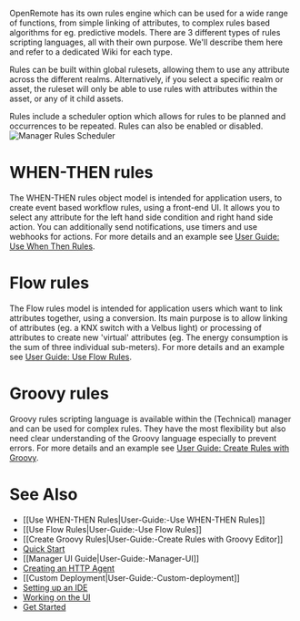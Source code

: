 OpenRemote has its own rules engine which can be used for a wide range of functions, from simple linking of attributes, to complex rules based algorithms for eg. predictive models. There are 3 different types of rules scripting languages, all with their own purpose. We'll describe them here and refer to a dedicated Wiki for each type.

Rules can be built within global rulesets, allowing them to use any attribute across the different realms. Alternatively, if you select a specific realm or asset, the ruleset will only be able to use rules with attributes within the asset, or any of it child assets.

Rules include a scheduler option which allows for rules to be planned and occurrences to be repeated. Rules can also be enabled or disabled.
![Manager Rules Scheduler](https://github.com/openremote/Documentation/blob/master/manuscript/figures/Manager%20-%20Rules%20scheduler.png)

# WHEN-THEN rules

The WHEN-THEN rules object model is intended for application users, to create event based workflow rules, using a front-end UI. It allows you to select any attribute for the left hand side condition and right hand side action. You can additionally send notifications, use timers and use webhooks for actions. For more details and an example see [User Guide: Use When Then Rules](https://github.com/openremote/openremote/wiki/User-Guide%3A-Use-When-Then-Rules).

# Flow rules

The Flow rules model is intended for application users which want to link attributes together, using a conversion. Its main purpose is to allow linking of attributes (eg. a KNX switch with a Velbus light) or processing of attributes to create new 'virtual' attributes (eg. The energy consumption is the sum of three individual sub-meters). For more details and an example see [User Guide: Use Flow Rules](https://github.com/openremote/openremote/wiki/User-Guide%3A-Use-Flow-Rules).

# Groovy rules

Groovy rules scripting language is available within the (Technical) manager and can be used for complex rules. They have the most flexibility but also need clear understanding of the Groovy language especially to prevent errors. For more details and an example see [User Guide: Create Rules with Groovy](https://github.com/openremote/openremote/wiki/User-Guide%3A-Create-Rules-with-Groovy-Editor).

# See Also

- [[Use WHEN-THEN Rules|User-Guide:-Use WHEN-THEN Rules]]
- [[Use Flow Rules|User-Guide:-Use Flow Rules]]
- [[Create Groovy Rules|User-Guide:-Create Rules with Groovy Editor]]
- [Quick Start](https://github.com/openremote/openremote/blob/master/README.md)
- [[Manager UI Guide|User-Guide:-Manager-UI]]
- [Creating an HTTP Agent](https://github.com/openremote/openremote/wiki/User-Guide%3A-HTTP-Agent)
- [[Custom Deployment|User-Guide:-Custom-deployment]]
- [Setting up an IDE](https://github.com/openremote/openremote/wiki/Developer-Guide%3A-Setting-up-an-IDE)
- [Working on the UI](https://github.com/openremote/openremote/wiki/Developer-Guide%3A-UI-apps-and-components)
- [Get Started](https://openremote.io/get-started-iot-platform/)